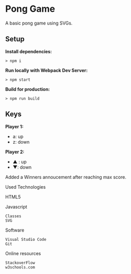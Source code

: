 # Pong Game

A basic pong game using SVGs.

## Setup

**Install dependencies:**

`> npm i`

**Run locally with Webpack Dev Server:**

`> npm start`

**Build for production:**

`> npm run build`

## Keys

**Player 1:**
* a: up
* z: down

**Player 2:**
* ▲ : up
* ▼: down

Added a Winners annoucement after reaching max score.

Used Technologies

HTML5

Javascript

    Classes
    SVG

Software

    Visual Studio Code
    Git

Online resources

    StackoverFlow
    w3schools.com
